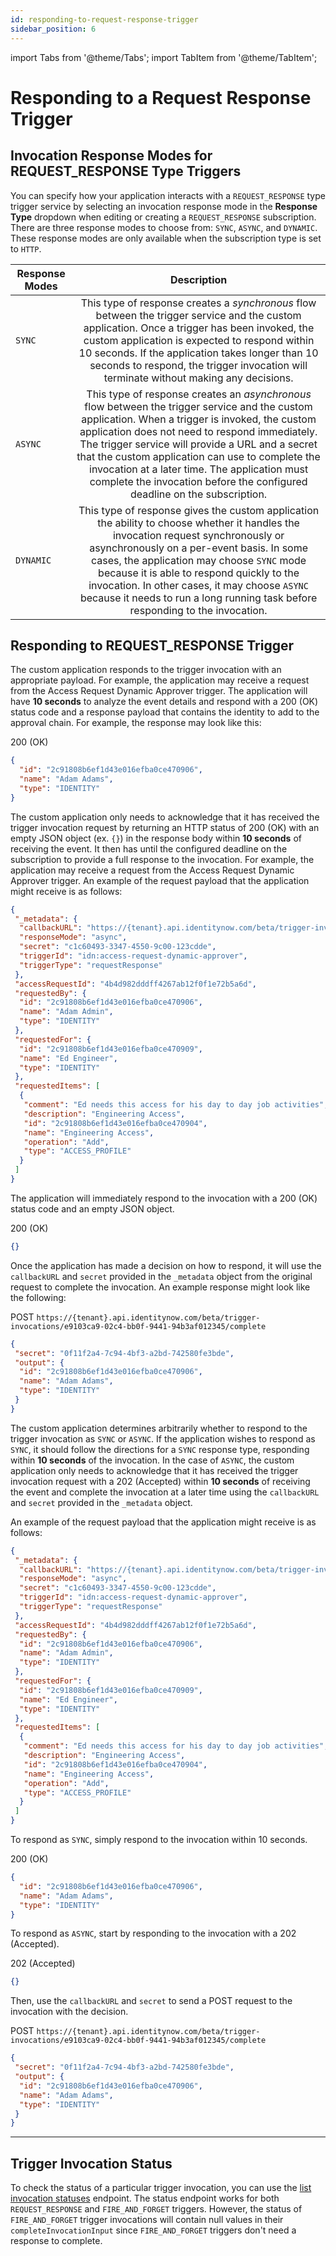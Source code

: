 ```yaml
---
id: responding-to-request-response-trigger
sidebar_position: 6
---
```


import Tabs from '@theme/Tabs';
import TabItem from '@theme/TabItem';

# Responding to a Request Response Trigger

## Invocation Response Modes for REQUEST_RESPONSE Type Triggers

You can specify how your application interacts with a `REQUEST_RESPONSE` type trigger service by selecting an invocation response mode in the **Response Type** dropdown when editing or creating a `REQUEST_RESPONSE` subscription. There are three response modes to choose from: `SYNC`, `ASYNC`, and `DYNAMIC`. These response modes are only available when the subscription type is set to `HTTP`.

| Response Modes   |      Description      |
|----------|:-------------:|
| `SYNC` | This type of response creates a *synchronous* flow between the trigger service and the custom application. Once a trigger has been invoked, the custom application is expected to respond within 10 seconds. If the application takes longer than 10 seconds to respond, the trigger invocation will terminate without making any decisions. |
| `ASYNC` | This type of response creates an *asynchronous* flow between the trigger service and the custom application. When a trigger is invoked, the custom application does not need to respond immediately. The trigger service will provide a URL and a secret that the custom application can use to complete the invocation at a later time. The application must complete the invocation before the configured deadline on the subscription.|
| `DYNAMIC` | This type of response gives the custom application the ability to choose whether it handles the invocation request synchronously or asynchronously on a per-event basis. In some cases, the application may choose `SYNC` mode because it is able to respond quickly to the invocation. In other cases, it may choose `ASYNC` because it needs to run a long running task before responding to the invocation.|

## Responding to REQUEST_RESPONSE Trigger

<Tabs>
  <TabItem value="sync" label="SYNC Response" default>

<!-- Uncomment this once the model definition links are fixed
The custom application responds to the trigger invocation with an appropriate payload. For example, the application may receive a request from the [Access Request Dynamic Approver](https://developer.sailpoint.com/apis/beta/#tag/Event-Trigger-Models) trigger. The application will have **10 seconds** to analyze the event details and respond with a 200 (OK) status code and a [response payload](https://developer.sailpoint.com/apis/beta/#section/Access-Request-Dynamic-Approver-Event-Trigger-Output) that contains the identity to add to the approval chain. -->

The custom application responds to the trigger invocation with an appropriate payload. For example, the application may receive a request from the Access Request Dynamic Approver trigger. The application will have **10 seconds** to analyze the event details and respond with a 200 (OK) status code and a response payload that contains the identity to add to the approval chain. For example, the response may look like this:

200 (OK)

```json
{
  "id": "2c91808b6ef1d43e016efba0ce470906",
  "name": "Adam Adams",
  "type": "IDENTITY"
}
```
  </TabItem>
  <TabItem value="async" label="ASYNC Respose">

<!-- Uncomment this once the model definition links are fixed
The custom application only needs to acknowledge that it has received the trigger invocation request by returning an HTTP status of 200 (OK) with an empty JSON object (ex. `{}`) in the response body within **10 seconds** of receiving the event. It then has until the configured deadline on the subscription to provide a full response to the invocation. For example, the application may receive a request from the [Access Request Dynamic Approver](https://developer.sailpoint.com/apis/beta/#tag/Event-Trigger-Models) trigger. An example of the request payload that the application might receive is as follows: -->

The custom application only needs to acknowledge that it has received the trigger invocation request by returning an HTTP status of 200 (OK) with an empty JSON object (ex. `{}`) in the response body within **10 seconds** of receiving the event. It then has until the configured deadline on the subscription to provide a full response to the invocation. For example, the application may receive a request from the Access Request Dynamic Approver trigger. An example of the request payload that the application might receive is as follows:

```json
{
 "_metadata": {
  "callbackURL": "https://{tenant}.api.identitynow.com/beta/trigger-invocations/e9103ca9-02c4-bb0f-9441-94b3af012345/complete",
  "responseMode": "async",
  "secret": "c1c60493-3347-4550-9c00-123cdde",
  "triggerId": "idn:access-request-dynamic-approver",
  "triggerType": "requestResponse"
 },
 "accessRequestId": "4b4d982dddff4267ab12f0f1e72b5a6d",
 "requestedBy": {
  "id": "2c91808b6ef1d43e016efba0ce470906",
  "name": "Adam Admin",
  "type": "IDENTITY"
 },
 "requestedFor": {
  "id": "2c91808b6ef1d43e016efba0ce470909",
  "name": "Ed Engineer",
  "type": "IDENTITY"
 },
 "requestedItems": [
  {
   "comment": "Ed needs this access for his day to day job activities",
   "description": "Engineering Access",
   "id": "2c91808b6ef1d43e016efba0ce470904",
   "name": "Engineering Access",
   "operation": "Add",
   "type": "ACCESS_PROFILE"
  }
 ]
}
```

The application will immediately respond to the invocation with a 200 (OK) status code and an empty JSON object. 

200 (OK)

```json
{}
```

Once the application has made a decision on how to respond, it will use the `callbackURL` and `secret` provided in the `_metadata` object from the original request to complete the invocation. An example response might look like the following:

POST `https://{tenant}.api.identitynow.com/beta/trigger-invocations/e9103ca9-02c4-bb0f-9441-94b3af012345/complete`

```json
{
 "secret": "0f11f2a4-7c94-4bf3-a2bd-742580fe3bde",
 "output": {
  "id": "2c91808b6ef1d43e016efba0ce470906",
  "name": "Adam Adams",
  "type": "IDENTITY"
 }
}
```
  </TabItem>
  <TabItem value="dynamic" label="DYNAMIC Response">

The custom application determines arbitrarily whether to respond to the trigger invocation as `SYNC` or `ASYNC`. If the application wishes to respond as `SYNC`, it should follow the directions for a `SYNC` response type, responding within **10 seconds** of the invocation. In the case of `ASYNC`, the custom application only needs to acknowledge that it has received the trigger invocation request with a 202 (Accepted) within **10 seconds** of receiving the event and complete the invocation at a later time using the `callbackURL` and `secret` provided in the `_metadata` object.

An example of the request payload that the application might receive is as follows:

```json
{
 "_metadata": {
  "callbackURL": "https://{tenant}.api.identitynow.com/beta/trigger-invocations/e9103ca9-02c4-bb0f-9441-94b3af012345/complete",
  "responseMode": "async",
  "secret": "c1c60493-3347-4550-9c00-123cdde",
  "triggerId": "idn:access-request-dynamic-approver",
  "triggerType": "requestResponse"
 },
 "accessRequestId": "4b4d982dddff4267ab12f0f1e72b5a6d",
 "requestedBy": {
  "id": "2c91808b6ef1d43e016efba0ce470906",
  "name": "Adam Admin",
  "type": "IDENTITY"
 },
 "requestedFor": {
  "id": "2c91808b6ef1d43e016efba0ce470909",
  "name": "Ed Engineer",
  "type": "IDENTITY"
 },
 "requestedItems": [
  {
   "comment": "Ed needs this access for his day to day job activities",
   "description": "Engineering Access",
   "id": "2c91808b6ef1d43e016efba0ce470904",
   "name": "Engineering Access",
   "operation": "Add",
   "type": "ACCESS_PROFILE"
  }
 ]
}
```

To respond as `SYNC`, simply respond to the invocation within 10 seconds.

200 (OK)

```json
{
  "id": "2c91808b6ef1d43e016efba0ce470906",
  "name": "Adam Adams",
  "type": "IDENTITY"
}
```

To respond as `ASYNC`, start by responding to the invocation with a 202 (Accepted).

202 (Accepted)

```json
{}
```

Then, use the `callbackURL` and `secret` to send a POST request to the invocation with the decision.

POST `https://{tenant}.api.identitynow.com/beta/trigger-invocations/e9103ca9-02c4-bb0f-9441-94b3af012345/complete`

```json
{
 "secret": "0f11f2a4-7c94-4bf3-a2bd-742580fe3bde",
 "output": {
  "id": "2c91808b6ef1d43e016efba0ce470906",
  "name": "Adam Adams",
  "type": "IDENTITY"
 }
}
```
  </TabItem>
</Tabs>

---

## Trigger Invocation Status

To check the status of a particular trigger invocation, you can use the [list invocation statuses](/idn/api/beta/list-invocation-status) endpoint. The status endpoint works for both `REQUEST_RESPONSE` and `FIRE_AND_FORGET` triggers. However, the status of `FIRE_AND_FORGET` trigger invocations will contain null values in their `completeInvocationInput` since `FIRE_AND_FORGET` triggers don't need a response to complete.
